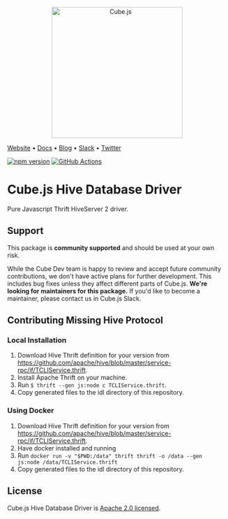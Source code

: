 <p align="center"><a href="https://cube.dev"><img src="https://i.imgur.com/zYHXm4o.png" alt="Cube.js" width="300px"></a></p>

[Website](https://cube.dev) • [Docs](https://cube.dev/docs) • [Blog](https://cube.dev/blog) • [Slack](https://slack.cube.dev) • [Twitter](https://twitter.com/the_cube_dev)

[![npm version](https://badge.fury.io/js/%40cubejs-backend%2Fserver.svg)](https://badge.fury.io/js/%40cubejs-backend%2Fserver)
[![GitHub Actions](https://github.com/cube-js/cube.js/workflows/Build/badge.svg)](https://github.com/cube-js/cube.js/actions?query=workflow%3ABuild+branch%3Amaster)

# Cube.js Hive Database Driver

Pure Javascript Thrift HiveServer 2 driver.

## Support

This package is **community supported** and should be used at your own risk. 

While the Cube Dev team is happy to review and accept future community contributions, we don't have active plans for further development. This includes bug fixes unless they affect different parts of Cube.js. **We're looking for maintainers for this package.** If you'd like to become a maintainer, please contact us in Cube.js Slack. 

## Contributing Missing Hive Protocol

### Local Installation

1. Download Hive Thrift definition for your version from https://github.com/apache/hive/blob/master/service-rpc/if/TCLIService.thrift.
2. Install Apache Thrift on your machine.
3. Run `$ thrift --gen js:node c TCLIService.thrift`.
4. Copy generated files to the idl directory of this repository.

### Using Docker

1. Download Hive Thrift definition for your version from https://github.com/apache/hive/blob/master/service-rpc/if/TCLIService.thrift.
2. Have docker installed and running
3. Run `docker run -v "$PWD:/data" thrift thrift -o /data --gen js:node /data/TCLIService.thrift`
4. Copy generated files to the idl directory of this repository.

## License

Cube.js Hive Database Driver is [Apache 2.0 licensed](./LICENSE).
